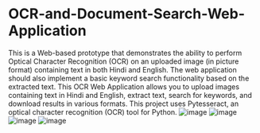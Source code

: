 # OCR-and-Document-Search-Web-Application

This is a Web-based prototype that demonstrates the ability to perform Optical Character Recognition (OCR) on an uploaded image (in picture format) containing text in both Hindi and English. The web application should also implement a basic keyword search functionality based on the extracted text.
This OCR Web Application allows you to upload images containing text in Hindi and English, extract text, search for keywords, and download results in various formats. This project uses Pytesseract, an optical character recognition (OCR) tool for Python.
![image](https://github.com/user-attachments/assets/7978c3ca-9f7c-4802-90c8-51e4bc73e604)
![image](https://github.com/user-attachments/assets/65fa608e-23bb-46bf-ab9b-bb835d095b16)
![image](https://github.com/user-attachments/assets/ab307c11-deae-4a6d-9f10-64b643c793c7)
![image](https://github.com/user-attachments/assets/da127dea-bd6a-4799-82f3-56c87150daba)
